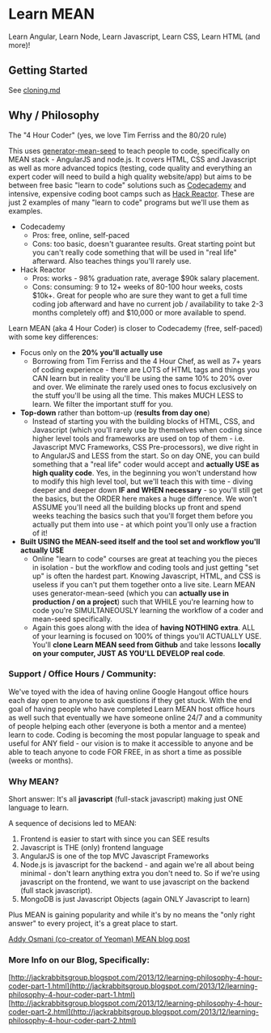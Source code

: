 # Learn MEAN
Learn Angular, Learn Node, Learn Javascript, Learn CSS, Learn HTML (and more)!



## Getting Started
See [cloning.md](docs/setup-running/cloning.md)



## Why / Philosophy

The "4 Hour Coder" (yes, we love Tim Ferriss and the 80/20 rule)

This uses [generator-mean-seed](https://github.com/jackrabbitsgroup/generator-mean-seed) to teach people to code, specifically on MEAN stack - AngularJS and node.js. It covers HTML, CSS and Javascript as well as more advanced topics (testing, code quality and everything an expert coder will need to build a high quality website/app) but aims to be between free basic "learn to code" solutions such as [Codecademy](http://codecademy.com) and intensive, expensive coding boot camps such as [Hack Reactor](http://www.hackreactor.com/). These are just 2 examples of many "learn to code" programs but we'll use them as examples.
- Codecademy
	- Pros: free, online, self-paced
	- Cons: too basic, doesn't guarantee results. Great starting point but you can't really code something that will be used in "real life" afterward. Also teaches things you'll rarely use.
- Hack Reactor
	- Pros: works - 98% graduation rate, average $90k salary placement.
	- Cons: consuming: 9 to 12+ weeks of 80-100 hour weeks, costs $10k+. Great for people who are sure they want to get a full time coding job afterward and have no current job / availability to take 2-3 months completely off) and $10,000 or more available to spend.
	
Learn MEAN (aka 4 Hour Coder) is closer to Codecademy (free, self-paced) with some key differences:
- Focus only on the **20% you'll actually use**
	- Borrowing from Tim Ferriss and the 4 Hour Chef, as well as 7+ years of coding experience - there are LOTS of HTML tags and things you CAN learn but in reality you'll be using the same 10% to 20% over and over. We eliminate the rarely used ones to focus exclusively on the stuff you'll be using all the time. This makes MUCH LESS to learn. We filter the important stuff for you.
- **Top-down** rather than bottom-up (**results from day one**)
	- Instead of starting you with the building blocks of HTML, CSS, and Javascript (which you'll rarely use by themselves when coding since higher level tools and frameworks are used on top of them - i.e. Javascript MVC Frameworks, CSS Pre-processors), we dive right in to AngularJS and LESS from the start. So on day ONE, you can build something that a "real life" coder would accept and **actually USE as high quality code**. Yes, in the beginning you won't understand how to modify this high level tool, but we'll teach this with time - diving deeper and deeper down **IF and WHEN necessary** - so you'll still get the basics, but the ORDER here makes a huge difference. We won't ASSUME you'll need all the building blocks up front and spend weeks teaching the basics such that you'll forget them before you actually put them into use - at which point you'll only use a fraction of it!
- **Built USING the MEAN-seed itself and the tool set and workflow you'll actually USE**
	- Online "learn to code" courses are great at teaching you the pieces in isolation - but the workflow and coding tools and just getting "set up" is often the hardest part. Knowing Javascript, HTML, and CSS is useless if you can't put them together onto a live site. Learn MEAN uses generator-mean-seed (which you can **actually use in production / on a project**) such that WHILE you're learning how to code you're SIMULTANEOUSLY learning the workflow of a coder and mean-seed specifically.
	- Again this goes along with the idea of **having NOTHING extra**. ALL of your learning is focused on 100% of things you'll ACTUALLY USE. You'll **clone Learn MEAN seed from Github** and take lessons **locally on your computer, JUST AS YOU'LL DEVELOP real code**.
	
	
### Support / Office Hours / Community:
We've toyed with the idea of having online Google Hangout office hours each day open to anyone to ask questions if they get stuck. With the end goal of having people who have completed Learn MEAN host office hours as well such that eventually we have someone online 24/7 and a community of people helping each other (everyone is both a mentor and a mentee) learn to code. Coding is becoming the most popular language to speak and useful for ANY field - our vision is to make it accessible to anyone and be able to teach anyone to code FOR FREE, in as short a time as possible (weeks or months).


### Why MEAN?

Short answer: It's all **javascript** (full-stack javascript) making just ONE language to learn.

A sequence of decisions led to MEAN:

1. Frontend is easier to start with since you can SEE results
2. Javascript is THE (only) frontend language
3. AngularJS is one of the top MVC Javascript Frameworks
4. Node.js is javascript for the backend - and again we're all about being minimal - don't learn anything extra you don't need to. So if we're using javascript on the frontend, we want to use javascript on the backend (full stack javascript).
5. MongoDB is just Javascript Objects (again ONLY Javascript to learn)

Plus MEAN is gaining popularity and while it's by no means the "only right answer" to every project, it's a great place to start.

[Addy Osmani (co-creator of Yeoman) MEAN blog post](http://addyosmani.com/blog/full-stack-javascript-with-mean-and-yeoman/)


### More Info on our Blog, Specifically:
[http://jackrabbitsgroup.blogspot.com/2013/12/learning-philosophy-4-hour-coder-part-1.html](http://jackrabbitsgroup.blogspot.com/2013/12/learning-philosophy-4-hour-coder-part-1.html)
[http://jackrabbitsgroup.blogspot.com/2013/12/learning-philosophy-4-hour-coder-part-2.html](http://jackrabbitsgroup.blogspot.com/2013/12/learning-philosophy-4-hour-coder-part-2.html)
